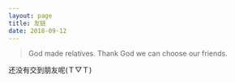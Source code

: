 ```yaml
---
layout: page
title: 友链
date: 2018-09-12
---
```


> God made relatives. Thank God we can choose our friends.

<!-- * [无闻](https://wuwen.org){:target="_blank"}
* [如梦技术](http://www.dreamlu.net){:target="_blank"}
* [seoui](http://blog.seoui.com){:target="_blank"}
* [Data羊](http://www.datayang.com){:target="_blank"}
* [HongQuan's Blog](https://www.devtool.top){:target="_blank"}
* [二三克](https://blog.show){:target="_blank"}
* [小胖](http://www.ctrlcvs.com){:target="_blank"}
* [yubutong](http://yubutong.cn){:target="_blank"}
* [vzardlloo](https://vzardlloo.github.io){:target="_blank"}
* [Bakumon](https://bakumon.me/blog){:target="_blank"}
* [SunZhenyu](https://sunzhenyu.net){:target="_blank"} -->

还没有交到朋友呢(Ｔ▽Ｔ)